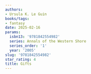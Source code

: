 ```yaml
---
authors:
- Ursula K. Le Guin
books/tags:
- fantasy
date: 2025-02-16
params:
  isbn13: '9781842554982'
  series: Annals of the Western Shore
  series_order: '1'
  year: '2005'
slug: '9781842554982'
star_rating: 4
title: Gifts
---
```


<!--more-->